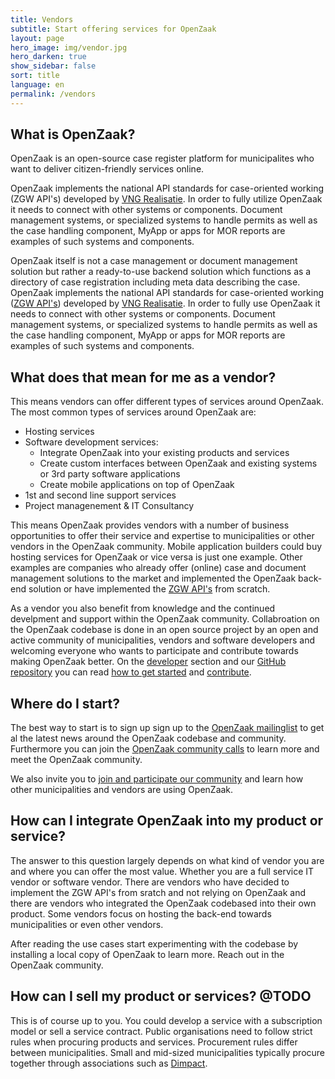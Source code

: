 ```yaml
---
title: Vendors
subtitle: Start offering services for OpenZaak
layout: page
hero_image: img/vendor.jpg
hero_darken: true
show_sidebar: false
sort: title
language: en
permalink: /vendors
---
```


## What is OpenZaak?

OpenZaak is an open-source case register platform for municipalites who want to deliver citizen-friendly services online.

OpenZaak implements the national API standards for case-oriented working (ZGW API's) developed by [VNG Realisatie](https://www.vngrealisatie.nl/). In order to fully utilize OpenZaak it needs to connect with other systems or components. Document management systems, or specialized systems to handle permits as well as the case handling component, MyApp or apps for MOR reports are examples of such systems and components.

OpenZaak itself is not a case management or document management solution but rather a ready-to-use backend solution which functions as a directory of case registration including meta data describing the case. OpenZaak implements the national API standards for case-oriented working ([ZGW API's](https://www.vngrealisatie.nl/producten/api-standaarden-zaakgericht-werken))  developed by [VNG Realisatie](https://www.vngrealisatie.nl/). In order to fully use OpenZaak it needs to connect with other systems or components. Document management systems, or specialized systems to handle permits as well as the case handling component, MyApp or apps for MOR reports are examples of such systems and components.

## What does that mean for me as a vendor?

This means vendors can offer different types of services around OpenZaak. The most common types of services around OpenZaak are:

* Hosting services
* Software development services:
    * Integrate OpenZaak into your existing products and services
    * Create custom interfaces between OpenZaak and existing systems or 3rd party software applications
    * Create mobile applications on top of OpenZaak
* 1st and second line support services
* Project managenement & IT Consultancy

This means OpenZaak provides vendors with a number of business opportunities to offer their service and expertise to municipalities or other vendors in the OpenZaak community. Mobile application builders could buy hosting services for OpenZaak or vice versa is just one example. Other examples are companies who already offer (online) case and document management solutions to the market and implemented the OpenZaak back-end solution or have implemented the [ZGW API's](https://www.vngrealisatie.nl/producten/api-standaarden-zaakgericht-werken) from scratch.

As a vendor you also benefit from knowledge and the continued develpment and support within the OpenZaak community. Collabroation on the OpenZaak codebase is done in an open source project by an open and active community of municipalities, vendors and software developers and welcoming everyone who wants to participate and contribute towards making OpenZaak better. On the [developer](/developers) section and our [GitHub repository](https://github.com/open-zaak/open-zaak) you can read [how to get started](https://open-zaak.readthedocs.io/en/latest/installation/index.html#installation-index) and [contribute](https://github.com/open-zaak/open-zaak/blob/master/CONTRIBUTING.md).

## Where do I start?

The best way to start is to  sign up sign up to the [OpenZaak mailinglist](https://lists.publiccode.net/mailman/postorius/lists/openzaak-discuss.lists.publiccode.net/) to get al the latest news around the OpenZaak codebase and community. Furthermore you can join the [OpenZaak community calls](#) to learn more and meet the OpenZaak community.

We also invite you to [join and participate our community](/community) and learn how other municipalities and vendors are using OpenZaak. 

## How can I integrate OpenZaak into my product or service?

The answer to this question largely depends on what kind of vendor you are and where you can offer the most value. Whether you are a full service IT vendor or software vendor. There are vendors who have decided to implement the ZGW API's from sratch and not relying on OpenZaak and there are vendors who integrated the OpenZaak codebased into their own product. Some vendors focus on hosting the back-end towards municipalities or even other vendors.

After reading the use cases start experimenting with the codebase by installing a local copy of OpenZaak to learn more. Reach out in the OpenZaak community.

## How can I sell my product or services? @TODO

This is of course up to you. You could develop a service with a subscription model or sell a service contract. Public organisations need to follow strict rules when procuring products and services. Procurement rules differ between municipalities. Small and mid-sized municipalities typically procure together through associations such as [Dimpact](https://www.dimpact.nl/).

